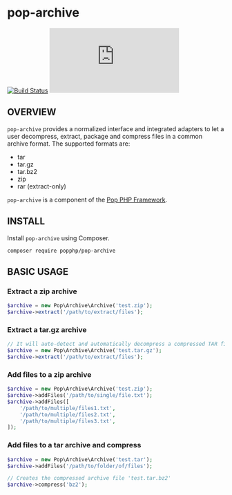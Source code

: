 pop-archive
===========

[![Build Status](https://travis-ci.org/popphp/pop-archive.svg?branch=master)](https://travis-ci.org/popphp/pop-archive)
[![Coverage Status](http://www.popphp.org/cc/coverage.php?comp=pop-archive)](http://www.popphp.org/cc/pop-archive/)

OVERVIEW
--------
`pop-archive` provides a normalized interface and integrated adapters to let a user decompress,
extract, package and compress files in a common archive format. The supported formats are:

* tar
* tar.gz
* tar.bz2
* zip
* rar (extract-only)

`pop-archive` is a component of the [Pop PHP Framework](http://www.popphp.org/).

INSTALL
-------

Install `pop-archive` using Composer.

    composer require popphp/pop-archive

BASIC USAGE
-----------

### Extract a zip archive

```php
$archive = new Pop\Archive\Archive('test.zip');
$archive->extract('/path/to/extract/files');
```

### Extract a tar.gz archive

```php
// It will auto-detect and automatically decompress a compressed TAR file 
$archive = new Pop\Archive\Archive('test.tar.gz');
$archive->extract('/path/to/extract/files');
```

### Add files to a zip archive

```php
$archive = new Pop\Archive\Archive('test.zip');
$archive->addFiles('/path/to/single/file.txt');
$archive->addFiles([
    '/path/to/multiple/files1.txt',
    '/path/to/multiple/files2.txt',
    '/path/to/multiple/files3.txt',
]);
```

### Add files to a tar archive and compress

```php
$archive = new Pop\Archive\Archive('test.tar');
$archive->addFiles('/path/to/folder/of/files');

// Creates the compressed archive file 'test.tar.bz2'
$archive->compress('bz2');
```
